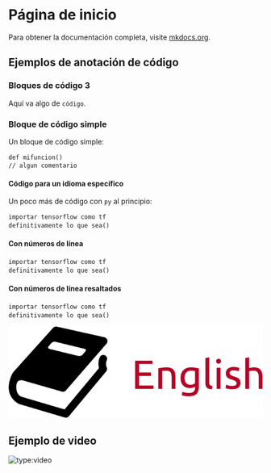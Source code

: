 # Página de inicio

Para obtener la documentación completa, visite [mkdocs.org](https://www.mkdocs.org).

## Ejemplos de anotación de código

### Bloques de código 3


Aquí va algo de `código`.

### Bloque de código simple

Un bloque de código simple:

```
def mifuncion()
// algun comentario

```

#### Código para un idioma específico

Un poco más de código con `py` al principio:

``` py title="bubble_sort.py"
importar tensorflow como tf
definitivamente lo que sea()
```

#### Con números de línea

``` py linenums="1"
importar tensorflow como tf
definitivamente lo que sea()
```

#### Con números de línea resaltados

``` py hl_lines="2"
importar tensorflow como tf
definitivamente lo que sea()
```

![localized image](image.png)


## Ejemplo de video

![type:video](https://www.youtube.com/embed/LXb3EKWsInQ)